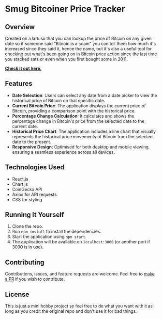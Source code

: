 # Smug Bitcoiner Price Tracker

## Overview
Created on a lark so that you can lookup the price of Bitcoin on any given date so if someone said "Bitcoin is a scam" you can tell them how much it's increased since they said it, hence the name, but it's also a useful tool for checking out what's been going on in Bitcoin price action since the last time you stacked sats or even when you first bought some in 2011.

**[Check it out here.](https://xannythepleb.github.io/Smug-Bitcoiner/)**

## Features
- **Date Selection**: Users can select any date from a date picker to view the historical price of Bitcoin on that specific date.
- **Current Bitcoin Price**: The application displays the current price of Bitcoin, providing a comparison point with the historical price.
- **Percentage Change Calculation**: It calculates and shows the percentage change in Bitcoin's price from the selected date to the current date.
- **Historical Price Chart**: The application includes a line chart that visually represents the historical price movements of Bitcoin from the selected date to the present.
- **Responsive Design**: Optimised for both desktop and mobile viewing, ensuring a seamless experience across all devices.

## Technologies Used
- React.js
- Chart.js
- CoinGecko API
- Axios for API requests
- CSS for styling

## Running It Yourself
1. Clone the repo.
2. Run `npm install` to install the dependencies.
3. Start the application using `npm start`.
4. The application will be available on `localhost:3000` (or another port if 3000 is in use).

## Contributing
Contributions, issues, and feature requests are welcome. Feel free to [make a PR](https://github.com/xannythepleb/Smug-Bitcoiner/pulls) if you wish to contribute.

## License
This is just a mini hobby project so feel free to do what you want with it as long as you credit the original repo and don't use it for bad things.

